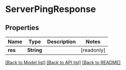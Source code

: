 # ServerPingResponse

## Properties
Name | Type | Description | Notes
------------ | ------------- | ------------- | -------------
**res** | **String** |  | [readonly] 

[[Back to Model list]](../README.md#documentation-for-models) [[Back to API list]](../README.md#documentation-for-api-endpoints) [[Back to README]](../README.md)


